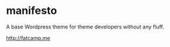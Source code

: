 manifesto
=========

A base Wordpress theme for theme developers without any fluff.

http://fatcamp.me
